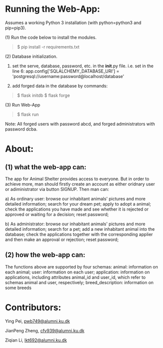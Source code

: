 # Running the Web-App:

Assumes a working Python 3 installation (with python=python3 and pip=pip3).

(1) Run the code below to install the modules.

>$ pip install -r requirements.txt

(2) Database initialization.

1. set the serve, database, password, etc. in the __init__.py file.
    i.e. set in the line 6: app.config['SQLALCHEMY_DATABASE_URI'] = 'postgresql://username:password@localhost/database' 

2. add forged data in the database by commands:

>$ flask initdb
>$ flask forge

(3) Run Web-App

>$ flask run

Note: All forged users with password abcd, and forged administrators with password dcba.


# About:
 ## (1) what the web-app can:
 The app for Animal Shelter provides access to everyone. But in order to achieve more, man should firstly create an account as either oridnary user or adiministrator via button SIGNUP. Then man can:

 a) As ordinary user:
 browse our inhabitant animals' pictures and more detailed information;
 search for your dream pet;
 apply to adopt a animal;
 check the applications you have made and see whether it is rejected or approved or waiting for a decision; 
 reset password;

 b) As administrator:
 browse our inhabitant animals' pictures and more detailed information;
 search for a pet;
 add a new inhabitant animal into the database;
 check the applications together with the corresponding applier and then make an approval or rejection; 
 reset password;

 ## (2) how the web-app can:
 The functions above are supported by four schemas:
animal: information on each animal;
user: information on each user;
application: information on applications, including attributes
             animal_id and user_id, which refer to schemas animal and user, respectively;
breed_description: information on some breeds


# Contributors:

Ying Pei, pwb749@alumni.ku.dk

JianPeng Zheng, cfv939@alumni.ku.dk

Ziqian Li, lkt692@alumni.ku.dk
